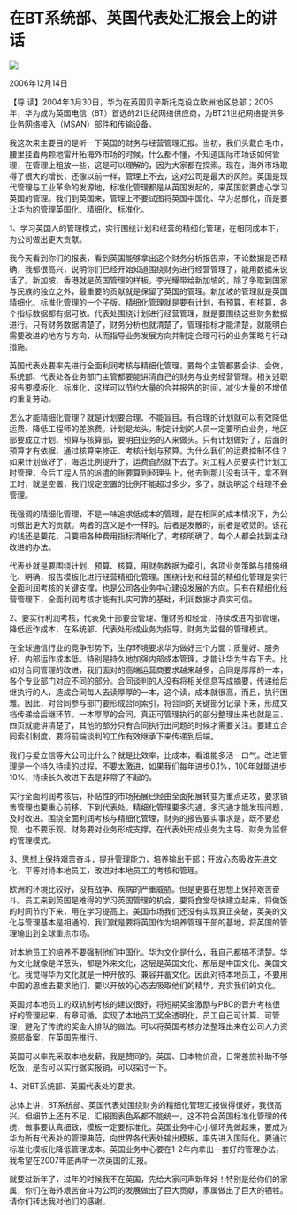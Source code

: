 # 在BT系统部、英国代表处汇报会上的讲话
<img class="pv" src="https://api.visitor.plantree.me/visitor-badge/pv?namespace=plantree.me&key=renzhengfei-speeches/在BT系统部英国代表处汇报会上的讲话.md">


2006年12月14日



【导  读】2004年3月30日，华为在英国贝辛斯托克设立欧洲地区总部；2005年，华为成为英国电信（BT）首选的21世纪网络供应商，为BT21世纪网络提供多业务网络接入（MSAN）部件和传输设备。



我这次来主要目的是听一下英国的财务与经营管理汇报。当初，我们头戴白毛巾，腰里挂着两颗地雷开拓海外市场的时候，什么都不懂，不知道国际市场该如何管理，在管理上粗放一些，这是可以理解的，因为大家都在探索。现在，海外市场取得了很大的增长，还像以前一样，管理上不去，这对公司是最大的风险。英国是现代管理与工业革命的发源地，标准化管理都是从英国发起的，来英国就要虚心学习英国的管理。我们到英国来，管理上不要试图将英国中国化、华为总部化，而是要让华为的管理英国化、精细化、标准化。

1、学习英国人的管理模式，实行围绕计划和经营的精细化管理，在相同成本下，为公司做出更大贡献。

我今天看到你们的报表，看到英国能够拿出这个财务分析报告来，不论数据是否精确，我都很高兴，说明你们已经开始知道围绕财务进行经营管理了，能用数据来说话了。新加坡、香港就是英国管理的样板。李光耀带给新加坡的，除了争取到国家与民族的独立之外，最重要的贡献就是保留了英国的管理。新加坡的管理就是英国精细化、标准化管理的一个子版。精细化管理就是要有计划，有预算，有核算，各个指标数据都有据可依。代表处围绕计划进行经营管理，就是要围绕这些财务数据进行。只有财务数据清楚了，财务分析也就清楚了，管理指标才能清楚，就能明白需要改进的地方与方向，从而指导业务发展方向并制定合理可行的业务策略与行动措施。

英国代表处要率先进行全面利润考核与精细化管理，要每个主管都要会讲、会做，系统部、代表处各业务部门主管都要能讲清自己的财务与业务经营管理。相关述职报告要模板化、标准化，这样可以节约大量的合并报告的时间，减少大量的不增值的重复劳动。

怎么才能精细化管理？就是计划要合理、不能盲目。有合理的计划就可以有效降低运费、降低工程师的差旅费。计划是龙头，制定计划的人员一定要明白业务，地区部要成立计划、预算与核算部，要明白业务的人来做头。只有计划做好了，后面的预算才有依据，通过核算来修正、考核计划与预算。为什么我们的运费控制不住？如果计划做好了，海运比例提升了，运费自然就下去了。对工程人员要实行计划工时管理，今后工程人员的派遣的账要算到经理头上，他去到那儿没有活干，拿不到工时，就是空置，我们规定空置的比例不能超过多少，多了，就说明这个经理不会管理。

我强调的精细化管理，不是一味追求低成本的管理，是在相同的成本情况下，为公司做出更大的贡献。两者的含义是不一样的。后者是发散的，前者是收敛的。该花的钱还是要花，只要把各种费用指标清晰化了，考核明确了，每个人都会找到主动改进的办法。

代表处就是要围绕计划、预算、核算，用财务数据为牵引，各项业务策略与措施细化、明确，报告模板化进行经营精细化管理。围绕计划和经营的精细化管理是实行全面利润考核的关键支撑，也是公司各业务中心建设发展的方向。只有在精细化经营管理下，全面利润考核才能有扎实可靠的基础，利润数据才真实可信。

2、要实行利润考核，代表处干部要会管理、懂财务和经营，持续改进内部管理，降低运作成本，在系统部、代表处形成业务为指导，财务为监督的管理模式。

在全球通信行业的竞争形势下，生存环境要求华为做好三个方面：质量好、服务好、内部运作成本低。特别是持久地加强内部成本管理，才能让华为生存下去。比如对合同管理的改进，我们面对的高端运营商要求越来越多，合同是厚厚的一本，各个专业部门对应不同的部分。合同谈判的人没有将相关信息写成摘要，传递给后继执行的人，造成合同每人去读厚厚的一本，这个读，成本就很高，而且，执行困难。因此，对合同参与部门要形成合同索引，将合同的关键部分记录下来，形成文档传递给后继环节。一本厚厚的合同，真正可管理执行的部分整理出来也就是三、四页就能讲清楚了，其他的部分只有合同执行出问题的时候才需要关注。要建立合同索引制度，要将前端谈判的工作有效继承下来传递到后端。

我们与爱立信等大公司比什么？就是比效率，比成本，看谁能多活一口气。改进管理是一个持久持续的过程，不要太激进，如果我们每年进步0.1%，100年就能进步10%，持续长久改进下去是非常了不起的。

实行全面利润考核后，补贴性的市场拓展已经由全面拓展转变为重点进攻，要求销售管理也要重心前移，下到代表处。精细化管理要多沟通，多沟通才能发现问题，及时改进。围绕全面利润考核与精细化管理，财务的报告要实事求是，既不要悲观，也不要乐观。财务要对业务形成支撑。在代表处形成业务为主导、财务为监督的管理模式。

3、思想上保持艰苦奋斗，提升管理能力，培养输出干部；开放心态吸收先进文化，平等对待本地员工，改进对本地员工的考核和管理。

欧洲的环境比较好，没有战争、疾病的严重威胁。但是更要在思想上保持艰苦奋斗。员工来到英国是难得的学习英国管理的机会，要将食堂尽快建立起来，将做饭的时间节约下来，用在学习提高上。美国市场我们还没有实现真正突破，英美的文化与管理基本是相通的，我们就是要将英国作为培养管理干部的基地，将英国的管理输出到全球重点市场。

对本地员工的培养不要强制他们中国化。华为文化是什么，我自己都搞不清楚。华为文化就像是洋葱头，都是外来文化，这层是英国文化、那层是中国文化、美国文化。我觉得华为文化就是一种开放的、兼容并蓄文化。因此对待本地员工，不要用中国的思维去要求他们，要以开放的心态去吸取他们的精华，充实我们的文化。

英国对本地员工的双轨制考核的建议很好，将短期奖金激励与PBC的晋升考核很好的管理起来，有章可循。实现了本地员工奖金透明化，员工自己可计算、可管理，避免了传统的奖金大排队的做法。可以将英国考核办法整理出来在公司人力资源部备案，在英国先推行。

英国可以率先采取本地发薪，我是赞同的。英国、日本物价高，日常差旅补助不够吃饭，是否可以实行据实报销，可以探讨一下。

4、对BT系统部、英国代表处的要求。

总体上讲，BT系统部、英国代表处围绕财务的精细化管理汇报做得很好，我很高兴。但细节上还有不足，汇报图表色系都不能统一，这不符合英国标准化管理的传统，做事要认真细致，模板一定要标准化。英国业务中心小循环先做起来，要成为华为所有代表处的管理典范，向世界各代表处输出模板，率先进入国际化。要通过标准化模板化降低管理成本。英国业务中心要在1-2年内拿出一套好的管理办法，我希望在2007年底再听一次英国的汇报。

就要过新年了，过年的时候我不在英国，先给大家问声新年好！特别是给你们的家属，你们在海外艰苦奋斗为公司的发展做出了巨大贡献，家属做出了巨大的牺牲。请你们转达我对他们的感谢。
